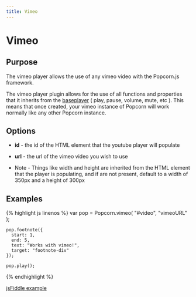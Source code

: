 ```yaml
---
title: Vimeo
---
```

# Vimeo #

## Purpose ##

The vimeo player allows the use of any vimeo video with the Popcorn.js framework.

The vimeo player plugin allows for the use of all functions and properties that it inherits from the [baseplayer]() ( play, pause, volume, mute, etc ).  This means that once created, your vimeo instance of Popcorn will work normally like any other Popcorn instance.

## Options ##

* **id** - the id of the HTML element that the youtube player will populate
* **url** - the url of the vimeo video you wish to use

* Note - Things like width and height are inherited from the HTML element that the player is populating, and if are not present, default to a width of 350px and a height of 300px

## Examples ##

{% highlight js linenos %}
    var pop = Popcorn.vimeo( "#video", "vimeoURL" );

    pop.footnote({
      start: 1,
      end: 5,
      text: "Works with vimeo!",
      target: "footnote-div"
    });

    pop.play();
{% endhighlight %}

[jsFiddle example](http://jsfiddle.net/popcornjs/gBEek/)
